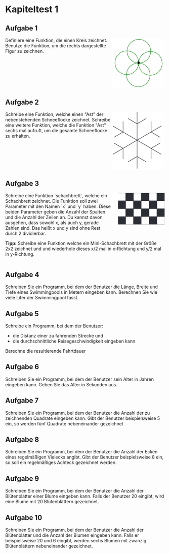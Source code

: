 # Kapiteltest 1


## Aufgabe 1
<img style="float: right; width:33%" src="./images/circles3.png">
Definiere eine Funktion, die einen Kreis zeichnet. Benutze
die Funktion, um die rechts dargestellte Figur zu zeichnen.
<div style="clear:both;"></div>


## Aufgabe 2
<img style="float: right; width:33%" src="./images/bsp08.png">
Schreibe eine Funktion, welche einen "Ast" der
nebenstehenden Schneeflocke zeichnet.
Schreibe eine weitere Funktion, welche die Funktion
"Ast" sechs mal aufruft, um die gesamte Schneeflocke
zu erhalten.
<div style="clear:both;"></div>

## Aufgabe 3

<img style="float: right; width:33%" src="./images/schachbrett.png">
Schreibe eine Funktion `schachbrett`, welche ein Schachbrett zeichnet.
Die Funktion soll zwei Parameter mit den Namen `x` und `y` haben.
Diese beiden Parameter geben die Anzahl der Spalten und die Anzahl der Zeilen an.
Du kannst davon ausgehen, dass sowohl x, als auch y, gerade Zahlen sind.
Das heißt x und y sind ohne Rest durch 2 dividierbar.

**Tipp:** Schreibe eine Funktion welche ein Mini-Schachbrett mit
der Größe 2x2 zeichnet und und wiederhole dieses x/2 mal in x-Richtung
und y/2 mal in y-Richtung.

<div style="clear:both;"></div>	

## Aufgabe 4	
Schreiben Sie ein Programm, bei dem der Benutzer die Länge,
Breite und Tiefe eines Swimmingpools in Metern
eingeben kann. Berechnen Sie wie viele Liter der Swimmingpool fasst.


## Aufgabe 5	
Schreibe ein Programm, bei dem der Benutzer:

+ die Distanz einer zu fahrenden Strecke und
+ die durchschnittliche Reisegeschwindigkeit eingeben kann

Berechne die resultierende Fahrtdauer

## Aufgabe 6	
Schreiben Sie ein Programm, bei dem der Benutzer sein Alter
in Jahren eingeben kann. Geben Sie das Alter in Sekunden aus.

## Aufgabe 7	
Schreiben Sie ein Programm, bei dem der Benutzer die Anzahl
der zu zeichnenden Quadrate eingeben kann.
Gibt der Benutzer beispielsweise 5 ein,
so werden fünf Quadrate nebeneinander gezeichnet

## Aufgabe 8
Schreiben Sie ein Programm, bei dem der Benutzer die Anzahl der
Ecken eines regelmäßigen Vielecks angibt. Gibt
der Benutzer beispielsweise 8 ein, so soll ein regelmäßiges Achteck gezeichnet werden.

## Aufgabe 9
Schreiben Sie ein Programm, bei dem der Benutzer die Anzahl der
Blütenblätter einer Blume eingeben kann. Falls
der Benutzer 20 eingibt, wird eine Blume mit 20 Blütenblättern gezeichnet.

## Aufgabe 10
Schreiben Sie ein Programm, bei dem der Benutzer die Anzahl
der Blütenblätter und die Anzahl der Blumen eingeben kann.
Falls er beispielsweise 20 und 6 eingibt, werden sechs Blumen mit zwanzig Blütenblättern
nebeneinander gezeichnet.



























